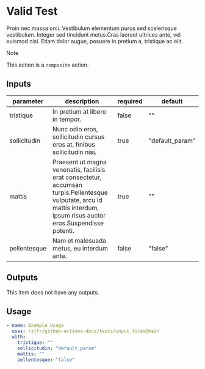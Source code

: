 # <!-- BEGIN_GH_DOCS_NAME -->Valid Test<!-- END_GH_DOCS_NAME -->

<!-- BEGIN_GH_DOCS_DESCRIPTION -->

Proin nec massa orci. Vestibulum elementum purus sed scelerisque vestibulum.
Integer sed tincidunt metus.Cras laoreet ultrices ante, vel euismod nisi.
Etiam dolor augue, posuere in pretium a, tristique ac elit.

<!-- END_GH_DOCS_DESCRIPTION -->

> [!NOTE]
> This action is a <!-- BEGIN_GH_DOCS_RUNS -->`composite`<!-- END_GH_DOCS_RUNS --> action.

## Inputs

<!-- BEGIN_GH_DOCS_INPUTS -->

| parameter    | description                                                                                                                                                            | required | default         |
| ------------ | ---------------------------------------------------------------------------------------------------------------------------------------------------------------------- | -------- | --------------- |
| tristique    | In pretium at libero in tempor.                                                                                                                                        | false    | ""              |
| sollicitudin | Nunc odio eros, sollicitudin cursus eros at, finibus sollicitudin nisi.                                                                                                | true     | "default_param" |
| mattis       | Praesent ut magna venenatis, facilisis erat consectetur, accumsan turpis.Pellentesque vulputate, arcu id mattis interdum, ipsum risus auctor eros.Suspendisse potenti. | true     | ""              |
| pellentesque | Nam et malesuada metus, eu interdum ante.                                                                                                                              | false    | "false"         |

<!-- END_GH_DOCS_INPUTS -->

## Outputs

<!-- BEGIN_GH_DOCS_OUTPUTS -->

This item does not have any outputs.

<!-- END_GH_DOCS_OUTPUTS -->

## Usage

<!-- BEGIN_GH_DOCS_USAGE -->

```yaml
- name: Example Usage
  uses: rzjfr/github-actions-docs/tests/input_files@main
  with:
    tristique: ""
    sollicitudin: "default_param"
    mattis: ""
    pellentesque: "false"
```

<!-- END_GH_DOCS_USAGE -->
